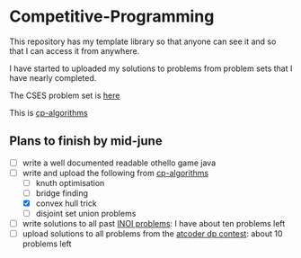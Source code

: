 # Competitive-Programming

This repository has my template library so that anyone can see it and so that I can access it from anywhere.

I have started to uploaded my solutions to problems from problem sets that I have nearly completed.

The CSES problem set is [here](https://cses.fi/problemset/)

This is [cp-algorithms](https://cp-algorithms.com/)

## Plans to finish by mid-june

- [ ] write a well documented readable othello game java
- [ ] write and upload the following from [cp-algorithms](https://cp-algorithms.com)
  - [ ] knuth optimisation
  - [ ] bridge finding
  - [x] convex hull trick
  - [ ] disjoint set union problems
- [ ] write solutions to all past [INOI problems](https://www.codechef.com/INOIPRAC): I have about ten problems left
- [ ] upload solutions to all problems from the [atcoder dp contest](https://atcoder.jp/contests/dp/tasks): about 10 problems left
